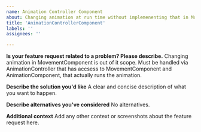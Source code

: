```yaml
---
name: Animation Controller Component
about: Changing animation at run time without implemenenting that in MovementComponent
title: 'AnimationControllerComponent'
labels: ''
assignees: ''

---
```


**Is your feature request related to a problem? Please describe.**
Changing animation in MovementComponent is out of it scope.
Must be handled via AnimationController that has accsess to MovementComponent and AnimationComponent, that actually runs the animation.

**Describe the solution you'd like**
A clear and concise description of what you want to happen.

**Describe alternatives you've considered**
No alternatives.

**Additional context**
Add any other context or screenshots about the feature request here.
